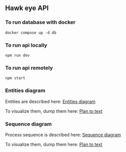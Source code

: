 ## Hawk eye API



### To run database with docker

```
docker compose up -d db 
```   


### To run api locally

```
npm run dev
``` 

### To run api remotely

```
npm start
``` 

### Entities diagram 

Entities are described here: [Entities diagram](/entities.txt)

To visualize them, dump them here: [Plan to text](https://www.planttext.com/)


### Sequence diagram

Process sequence is described here: [Sequence diagram](/sequence.txt)

To visualize them, dump them here: [Plan to text](https://www.planttext.com/)